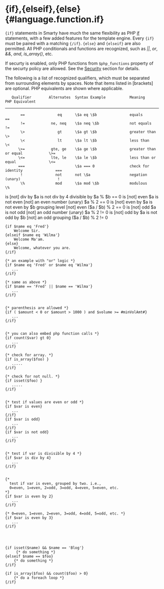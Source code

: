 {if},{elseif},{else} {#language.function.if}
====================

`{if}` statements in Smarty have much the same flexibility as PHP
[if](https://www.php.net/if) statements, with a few added features for the
template engine. Every `{if}` must be paired with a matching `{/if}`.
`{else}` and `{elseif}` are also permitted. All PHP conditionals and
functions are recognized, such as *\|\|*, *or*, *&&*, *and*,
*is\_array()*, etc.

If securty is enabled, only PHP functions from `$php_functions` property
of the securty policy are allowed. See the
[Security](#advanced.features.security) section for details.

The following is a list of recognized qualifiers, which must be
separated from surrounding elements by spaces. Note that items listed in
\[brackets\] are optional. PHP equivalents are shown where applicable.

       Qualifier        Alternates  Syntax Example           Meaning                          PHP Equivalent
  -------------------- ------------ ------------------------ -------------------------------- ----------------------
           ==               eq      \$a eq \$b               equals                           ==
           !=            ne, neq    \$a neq \$b              not equals                       !=
           \>               gt      \$a gt \$b               greater than                     \>
           \<               lt      \$a lt \$b               less than                        \<
          \>=            gte, ge    \$a ge \$b               greater than or equal            \>=
          \<=            lte, le    \$a le \$b               less than or equal               \<=
          ===                       \$a === 0                check for identity               ===
           !               not      not \$a                  negation (unary)                 !
           \%              mod      \$a mod \$b              modulous                         \%
   is \[not\] div by                \$a is not div by 4      divisible by                     \$a % \$b == 0
    is \[not\] even                 \$a is not even          \[not\] an even number (unary)   \$a % 2 == 0
   is \[not\] even by               \$a is not even by \$b   grouping level \[not\] even      (\$a / \$b) % 2 == 0
     is \[not\] odd                 \$a is not odd           \[not\] an odd number (unary)    \$a % 2 != 0
   is \[not\] odd by                \$a is not odd by \$b    \[not\] an odd grouping          (\$a / \$b) % 2 != 0


    {if $name eq 'Fred'}
        Welcome Sir.
    {elseif $name eq 'Wilma'}
        Welcome Ma'am.
    {else}
        Welcome, whatever you are.
    {/if}

    {* an example with "or" logic *}
    {if $name eq 'Fred' or $name eq 'Wilma'}
       ...
    {/if}

    {* same as above *}
    {if $name == 'Fred' || $name == 'Wilma'}
       ...
    {/if}


    {* parenthesis are allowed *}
    {if ( $amount < 0 or $amount > 1000 ) and $volume >= #minVolAmt#}
       ...
    {/if}


    {* you can also embed php function calls *}
    {if count($var) gt 0}
       ...
    {/if}

    {* check for array. *}
    {if is_array($foo) }
       .....
    {/if}

    {* check for not null. *}
    {if isset($foo) }
       .....
    {/if}


    {* test if values are even or odd *}
    {if $var is even}
       ...
    {/if}
    {if $var is odd}
       ...
    {/if}
    {if $var is not odd}
       ...
    {/if}


    {* test if var is divisible by 4 *}
    {if $var is div by 4}
       ...
    {/if}


    {*
      test if var is even, grouped by two. i.e.,
      0=even, 1=even, 2=odd, 3=odd, 4=even, 5=even, etc.
    *}
    {if $var is even by 2}
       ...
    {/if}

    {* 0=even, 1=even, 2=even, 3=odd, 4=odd, 5=odd, etc. *}
    {if $var is even by 3}
       ...
    {/if}

      

     
    {if isset($name) && $name == 'Blog'}
         {* do something *}
    {elseif $name == $foo}
        {* do something *}
    {/if}

    {if is_array($foo) && count($foo) > 0}
        {* do a foreach loop *}
    {/if}
      
